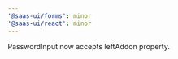 ```yaml
---
'@saas-ui/forms': minor
'@saas-ui/react': minor
---
```


PasswordInput now accepts leftAddon property.
